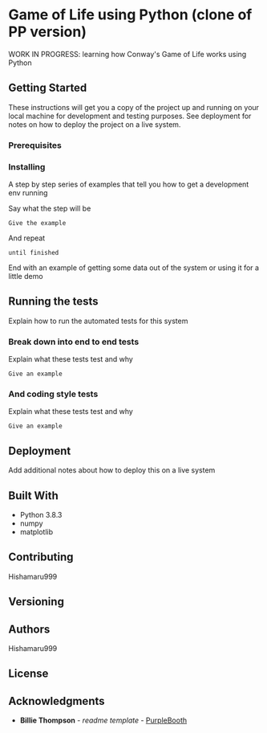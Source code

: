 # Game of Life using Python (clone of PP version)

WORK IN PROGRESS: learning how Conway's Game of Life works using Python

## Getting Started

These instructions will get you a copy of the project up and running on your local machine for development and testing purposes. See deployment for notes on how to deploy the project on a live system.

### Prerequisites


### Installing

A step by step series of examples that tell you how to get a development env running

Say what the step will be

```
Give the example
```

And repeat

```
until finished
```

End with an example of getting some data out of the system or using it for a little demo

## Running the tests

Explain how to run the automated tests for this system

### Break down into end to end tests

Explain what these tests test and why 

```
Give an example
```

### And coding style tests

Explain what these tests test and why

```
Give an example
```

## Deployment

Add additional notes about how to deploy this on a live system

## Built With

* Python 3.8.3
* numpy
* matplotlib


## Contributing
Hishamaru999


## Versioning



## Authors
Hishamaru999



## License



## Acknowledgments


* **Billie Thompson** - *readme template* - [PurpleBooth](https://github.com/PurpleBooth)
